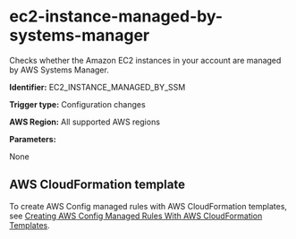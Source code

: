 # ec2\-instance\-managed\-by\-systems\-manager<a name="ec2-instance-managed-by-systems-manager"></a>

Checks whether the Amazon EC2 instances in your account are managed by AWS Systems Manager\. 

**Identifier:** EC2\_INSTANCE\_MANAGED\_BY\_SSM

**Trigger type:** Configuration changes

**AWS Region:** All supported AWS regions

**Parameters:**

None  

## AWS CloudFormation template<a name="w24aac11c29c17b7d117c15"></a>

To create AWS Config managed rules with AWS CloudFormation templates, see [Creating AWS Config Managed Rules With AWS CloudFormation Templates](aws-config-managed-rules-cloudformation-templates.md)\.